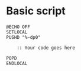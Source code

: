 # Basic script
```batch
@ECHO OFF
SETLOCAL
PUSHD "%~dp0"

    :: Your code goes here

POPD
ENDLOCAL
```
